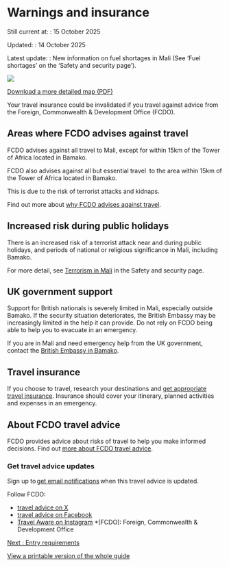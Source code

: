 # Warnings and insurance

Still current at:
:   15 October 2025

Updated:
:   14 October 2025

Latest update:
:   New information on fuel shortages in Mali (See ‘Fuel shortages’ on the ‘Safety and security page’).

![](https://assets.publishing.service.gov.uk/media/68c40bf8eeb238b20672aa65/FCDO__TA__026_-_Mali_Travel_Advice_Ed6__WEB_.jpg)


[Download a more detailed map (PDF)](https://assets.publishing.service.gov.uk/media/68c40bf83519dec072c87663/FCDO__TA__026_-_Mali_Travel_Advice_Ed6.pdf)

Your travel insurance could be invalidated if you travel against advice from the Foreign, Commonwealth & Development Office (FCDO).

## Areas where FCDO advises against travel

FCDO advises against all travel to Mali, except for within 15km of the Tower of Africa located in Bamako.

FCDO also advises against all but essential travel  to the area within 15km of the Tower of Africa located in Bamako.

This is due to the risk of terrorist attacks and kidnaps.

Find out more about [why FCDO advises against travel](/foreign-travel-advice/mali/safety-and-security).

## Increased risk during public holidays

There is an increased risk of a terrorist attack near and during public holidays, and periods of national or religious significance in Mali, including Bamako.

For more detail, see [Terrorism in Mali](https://www.gov.uk/foreign-travel-advice/mali/safety-and-security) in the Safety and security page.

## UK government support

Support for British nationals is severely limited in Mali, especially outside Bamako. If the security situation deteriorates, the British Embassy may be increasingly limited in the help it can provide. Do not rely on FCDO being able to help you to evacuate in an emergency.

If you are in Mali and need emergency help from the UK government, contact the [British Embassy in Bamako](https://www.gov.uk/world/organisations/british-embassy-bamako).

## Travel insurance

If you choose to travel, research your destinations and [get appropriate travel insurance](https://www.gov.uk/guidance/foreign-travel-insurance). Insurance should cover your itinerary, planned activities and expenses in an emergency.

## About FCDO travel advice

FCDO provides advice about risks of travel to help you make informed decisions. Find out [more about FCDO travel advice](https://www.gov.uk/guidance/about-foreign-commonwealth-development-office-travel-advice).

### Get travel advice updates

Sign up to [get email notifications](https://www.gov.uk/foreign-travel-advice/mali/email-signup) when this travel advice is updated.

Follow FCDO:

* [travel advice on X](https://x.com/fcdotravelgovuk)
* [travel advice on Facebook](https://www.facebook.com/FCDOTravel/)
* [Travel Aware on Instagram](https://www.instagram.com/accounts/login/?next=https%3A%2F%2Fwww.instagram.com%2Ftravelaware%2F&is_from_rle)
  \*[FCDO]: Foreign, Commonwealth & Development Office

[Next
:
Entry requirements](/foreign-travel-advice/mali/entry-requirements)

[View a printable version of the whole guide](/foreign-travel-advice/mali/print)